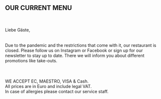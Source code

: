 ## OUR CURRENT MENU
<br>
<br>
Liebe Gäste,<br>
<br>
<br>
Due to the pandemic and the restrictions that come with it, our restaurant is closed.
Please follow us on Instagram or Facebook 
or sign up for our newsletter to stay up to date.
There we will inform you about different promotions like take-outs.

<br>
<br>
<br>
<br/>
WE ACCEPT EC, MAESTRO, VISA & Cash.<br/>
All prices are in Euro and include legal VAT.<br/>
In case of allergies please contact our service staff.<br/>
